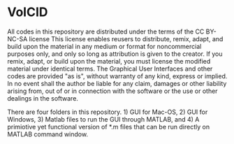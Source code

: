 # VolCID
All codes in this repository are distributed under the terms of the CC BY-NC-SA license
This license enables reusers to distribute, remix, adapt, and build upon the material in any medium or format for noncommercial purposes only, and only so long as attribution is given to the creator. If you remix, adapt, or build upon the material, you must license the modified material under identical terms. 
The Graphical User Interfaces and other codes are provided "as is", without warranty of any kind, express or implied. In no event shall the author be liable for any claim, damages or other liability arising from, out of or in connection with the software or the use or other dealings in the software.

There are four folders in this repository. 1) GUI for Mac-OS, 2) GUI for Windows, 3) Matlab files to run the GUI through MATLAB, and 4) A primiotive yet functional version of *.m files that can be run directly on MATLAB command window.
